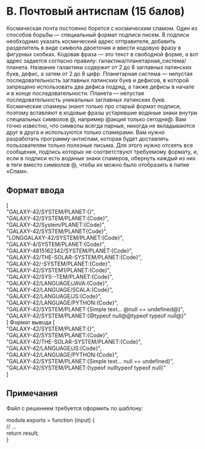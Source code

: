# B. Почтовый антиспам (15 балов)
Космическая почта постоянно борется с космическим спамом. Один из способов борьбы — специальный формат подписи писем.
В подписи необходимо указать космический адрес отправителя, добавить разделитель в виде символа двоеточия и ввести кодовую фразу в фигурных скобках. Кодовая фраза — это текст в свободной форме, а вот адрес задается согласно правилу: галактика/планетарная_система/планета. Название галактики содержит от 2 до 8 заглавных латинских букв, дефис, а затем от 2 до 8 цифр. Планетарная система — непустая последовательность заглавных латинских букв и дефисов, в которой запрещено использовать два дефиса подряд, а также дефисы в начале и в конце последовательности. Планета — непустая последовательность уникальных заглавных латинских букв.
Космические спамеры знают только про старый формат подписи, поэтому вставляют в кодовые фразы устаревшие водяные знаки внутри специальных символов @, например @акция только сегодня@. Вам точно известно, что символы всегда парные, никогда не вкладываются друг в друга и используются только спамерами.
Вам нужно разработать программу-антиспам, которая будет доставлять пользователям только полезные письма. Для этого нужно отсеять все сообщения, подпись которых не соответствуют требуемому формату, и, если в подписи есть водяные знаки спамеров, обернуть каждый из них в теги <spam></spam> вместо символов @, чтобы их можно было отобразить в папке «Спам».

## Формат ввода
[  
    "GALAXY-42/SYSTEM/PLANET:{}",  
    "GALAXY-42/SYSTEM/PLANET:{Code}",  
    "GALAXY-42/System/PLANET:{Code}",  
    "GALAXY-42/SYSTEM/PLANET{Code}",  
    "LONGGALAXY-42/SYSTEM/PLANET:{Code}",  
    "GALAXY-4/SYSTEM/PLANET:{Code}",  
    "GALAXY-4815162342/SYSTEM/PLANET:{Code}",  
    "GALAXY-42/THE-SOLAR-SYSTEM/PLANET:{Code}",  
    "GALAXY-42/-SYSTEM/PLANET:{Code}",  
    "GALAXY-42/SYSTEM1/PLANET:{Code}",  
    "GALAXY-42/SYS--TEM/PLANET:{Code}",  
    "GALAXY-42/LANGUAGE/JAVA:{Code}",  
    "GALAXY-42/LANGUAGE/SCALA:{Code}",  
    "GALAXY-42/LANGUAGE/JS:{Code}",  
    "GALAXY-42/LANGUAGE/PYTHON:{Code}",  
    "GALAXY-42/SYSTEM/PLANET:{Simple text... @null == undefined@}",  
    "GALAXY-42/SYSTEM/PLANET:{@typeof null@@typeof typeof null@}"  
]
Формат вывода
[  
    "GALAXY-42/SYSTEM/PLANET:{}",  
    "GALAXY-42/SYSTEM/PLANET:{Code}",  
    "GALAXY-42/THE-SOLAR-SYSTEM/PLANET:{Code}",  
    "GALAXY-42/LANGUAGE/JS:{Code}",  
    "GALAXY-42/LANGUAGE/PYTHON:{Code}",  
    "GALAXY-42/SYSTEM/PLANET:{Simple text... <spam>null == undefined</spam>}",  
    "GALAXY-42/SYSTEM/PLANET:{<spam>typeof null</spam><spam>typeof typeof null</spam>}"  
]
## Примечания
Файл с решением требуется оформить по шаблону:

module.exports = function (input) {  
    // ...  
    return result;  
}